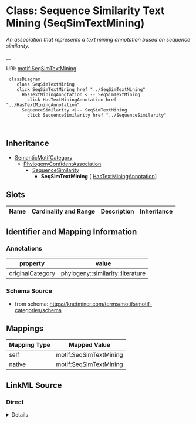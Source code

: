 

# Class: Sequence Similarity Text Mining (SeqSimTextMining) 


_An association that represents a text mining annotation based on sequence similarity._

__





URI: [motif:SeqSimTextMining](https://knetminer.com/terms/motifs/motif-categories/SeqSimTextMining)






```mermaid
 classDiagram
    class SeqSimTextMining
    click SeqSimTextMining href "../SeqSimTextMining"
      HasTextMiningAnnotation <|-- SeqSimTextMining
        click HasTextMiningAnnotation href "../HasTextMiningAnnotation"
      SequenceSimilarity <|-- SeqSimTextMining
        click SequenceSimilarity href "../SequenceSimilarity"
      
      
```





## Inheritance
* [SemanticMotifCategory](SemanticMotifCategory.md)
    * [PhylogenyConfidentAssociation](PhylogenyConfidentAssociation.md)
        * [SequenceSimilarity](SequenceSimilarity.md)
            * **SeqSimTextMining** [ [HasTextMiningAnnotation](HasTextMiningAnnotation.md)]



## Slots

| Name | Cardinality and Range | Description | Inheritance |
| ---  | --- | --- | --- |









## Identifier and Mapping Information





### Annotations

| property | value |
| --- | --- |
| originalCategory | phylogeny::similarity::literature |




### Schema Source


* from schema: https://knetminer.com/terms/motifs/motif-categories/schema




## Mappings

| Mapping Type | Mapped Value |
| ---  | ---  |
| self | motif:SeqSimTextMining |
| native | motif:SeqSimTextMining |







## LinkML Source

<!-- TODO: investigate https://stackoverflow.com/questions/37606292/how-to-create-tabbed-code-blocks-in-mkdocs-or-sphinx -->

### Direct

<details>
```yaml
name: SeqSimTextMining
annotations:
  originalCategory:
    tag: originalCategory
    value: phylogeny::similarity::literature
description: 'An association that represents a text mining annotation based on sequence
  similarity.

  '
title: Sequence Similarity Text Mining
notes:
- 'original category no: 4.2'
from_schema: https://knetminer.com/terms/motifs/motif-categories/schema
is_a: SequenceSimilarity
mixins:
- HasTextMiningAnnotation

```
</details>

### Induced

<details>
```yaml
name: SeqSimTextMining
annotations:
  originalCategory:
    tag: originalCategory
    value: phylogeny::similarity::literature
description: 'An association that represents a text mining annotation based on sequence
  similarity.

  '
title: Sequence Similarity Text Mining
notes:
- 'original category no: 4.2'
from_schema: https://knetminer.com/terms/motifs/motif-categories/schema
is_a: SequenceSimilarity
mixins:
- HasTextMiningAnnotation

```
</details>